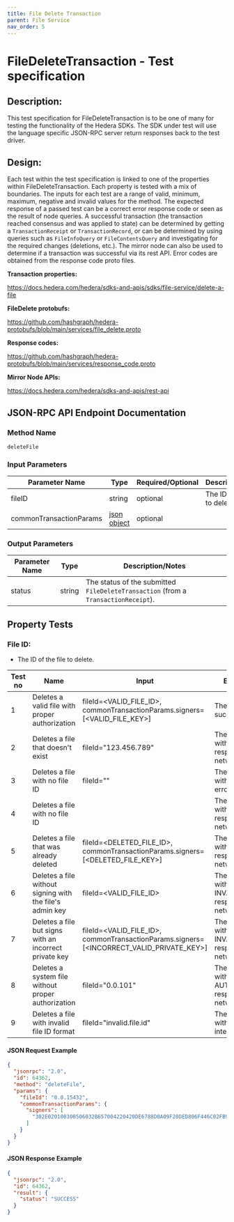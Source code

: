 ```yaml
---
title: File Delete Transaction
parent: File Service
nav_order: 5
---
```

# FileDeleteTransaction - Test specification

## Description:
This test specification for FileDeleteTransaction is to be one of many for testing the functionality of the Hedera SDKs. The SDK under test will use the language specific JSON-RPC server return responses back to the test driver.

## Design:
Each test within the test specification is linked to one of the properties within FileDeleteTransaction. Each property is tested with a mix of boundaries. The inputs for each test are a range of valid, minimum, maximum, negative and invalid values for the method. The expected response of a passed test can be a correct error response code or seen as the result of node queries. A successful transaction (the transaction reached consensus and was applied to state) can be determined by getting a `TransactionReceipt` or `TransactionRecord`, or can be determined by using queries such as `FileInfoQuery` or `FileContentsQuery` and investigating for the required changes (deletions, etc.). The mirror node can also be used to determine if a transaction was successful via its rest API. Error codes are obtained from the response code proto files.

**Transaction properties:**

https://docs.hedera.com/hedera/sdks-and-apis/sdks/file-service/delete-a-file

**FileDelete protobufs:**

https://github.com/hashgraph/hedera-protobufs/blob/main/services/file_delete.proto

**Response codes:**

https://github.com/hashgraph/hedera-protobufs/blob/main/services/response_code.proto

**Mirror Node APIs:**

https://docs.hedera.com/hedera/sdks-and-apis/rest-api

## JSON-RPC API Endpoint Documentation

### Method Name

`deleteFile`

### Input Parameters

| Parameter Name          | Type                                                    | Required/Optional | Description/Notes              |
|-------------------------|---------------------------------------------------------|-------------------|--------------------------------|
| fileID                 | string                                                  | optional          | The ID of the file to delete. |
| commonTransactionParams | [json object](../common/CommonTransactionParameters.md) | optional          |                                |

### Output Parameters

| Parameter Name | Type   | Description/Notes                                                                   |
|----------------|--------|-------------------------------------------------------------------------------------|
| status         | string | The status of the submitted `FileDeleteTransaction` (from a `TransactionReceipt`). |

## Property Tests

### **File ID:**

- The ID of the file to delete.

| Test no | Name                                                       | Input                                                                                               | Expected response                                                                   | Implemented (Y/N) |
|---------|------------------------------------------------------------|-----------------------------------------------------------------------------------------------------|-------------------------------------------------------------------------------------|-------------------|
| 1       | Deletes a valid file with proper authorization             | fileId=<VALID_FILE_ID>, commonTransactionParams.signers=[<VALID_FILE_KEY>]                        | The file deletion succeeds.                                                        | N                 |
| 2       | Deletes a file that doesn't exist                          | fileId="123.456.789"                                                                               | The file deletion fails with an INVALID_FILE_ID response code from the network.    | N                 |
| 3       | Deletes a file with no file ID                             | fileId=""                                                                                          | The file deletion fails with an SDK internal error.                                | N                 |
| 4       | Deletes a file with no file ID                  |                                                                                                    | The file deletion fails with INVALID_FILE_ID response code from the network.                                | N                 |
| 5       | Deletes a file that was already deleted                    | fileId=<DELETED_FILE_ID>, commonTransactionParams.signers=[<DELETED_FILE_KEY>]                    | The file deletion fails with an FILE_DELETED response code from the network.       | N                 |
| 6       | Deletes a file without signing with the file's admin key   | fileId=<VALID_FILE_ID>                                                                            | The file deletion fails with an INVALID_SIGNATURE response code from the network.  | N                 |
| 7       | Deletes a file but signs with an incorrect private key     | fileId=<VALID_FILE_ID>, commonTransactionParams.signers=[<INCORRECT_VALID_PRIVATE_KEY>]           | The file deletion fails with an INVALID_SIGNATURE response code from the network.  | N                 |
| 8       | Deletes a system file without proper authorization         | fileId="0.0.101"                                                                                  | The file deletion fails with an AUTHORIZATION_FAILED response code from the network.| N                 |
| 9       | Deletes a file with invalid file ID format                 | fileId="invalid.file.id"                                                                          | The file deletion fails with fails with and SDK internal error.    | N                 |

#### JSON Request Example

```json
{
  "jsonrpc": "2.0",
  "id": 64362,
  "method": "deleteFile",
  "params": {
    "fileId": "0.0.15432",
    "commonTransactionParams": {
      "signers": [
        "302E020100300506032B657004220420DE6788D0A09F20DED806F446C02FB929D8CD8D17022374AFB3739A1D50BA72C8"
      ]
    }
  }
}
```

#### JSON Response Example

```json
{
  "jsonrpc": "2.0",
  "id": 64362,
  "result": {
    "status": "SUCCESS"
  }
}
```
